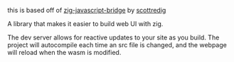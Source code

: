 this is based off of [zig-javascript-bridge](https://github.com/scottredig/zig-javascript-bridge/) by [scottredig](https://github.com/scottredig)

A library that makes it easier to build web UI with zig.

The dev server allows for reactive updates to your site as you build. The project will autocompile each time an src file is changed, and the webpage will reload when the wasm is modified.
